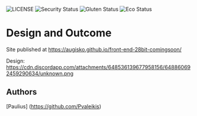 
![LICENSE](https://img.shields.io/badge/license-MIT-blue.svg?style=flat-square)
![Security Status](https://img.shields.io/security-headers?label=Security&url=https%3A%2F%2Fgithub.com&style=flat-square)
![Gluten Status](https://img.shields.io/badge/Gluten-Free-green.svg)
![Eco Status](https://img.shields.io/badge/ECO-Friendly-green.svg)

# Design and Outcome


Site published at https://augisko.github.io/front-end-28bit-comingsoon/

Design: https://cdn.discordapp.com/attachments/648536139677958156/648860692459290634/unknown.png
## Authors

[Paulius] (https://github.com/Pvaleikis) 